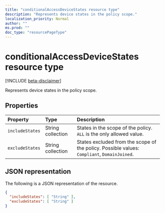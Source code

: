 ```yaml
---
title: "conditionalAccessDeviceStates resource type"
description: "Represents device states in the policy scope."
localization_priority: Normal
author: ""
ms.prod: ""
doc_type: "resourcePageType"
---
```


# conditionalAccessDeviceStates resource type

[!INCLUDE [beta-disclaimer](../../includes/beta-disclaimer.md)]

Represents device states in the policy scope.

## Properties

| Property     | Type        | Description |
|:-------------|:------------|:------------|
| `includeStates` | String collection | States in the scope of the policy. `ALL` is the only allowed value. |
| `excludeStates` | String collection | States excluded from the scope of the policy. Possible values: `Compliant`, `DomainJoined`. |

## JSON representation

The following is a JSON representation of the resource.

<!-- {
  "blockType": "resource",
  "optionalProperties": [
    "includeStates",
    "excludeStates"
  ],
  "@odata.type": "microsoft.graph.conditionalAccessDeviceStates",
  "baseType": null
}-->

```json
{
  "includeStates": [ "String" ],
  "excludeStates": [ "String" ]
}
```

<!-- uuid: 16cd6b66-4b1a-43a1-adaf-3a886856ed98
2019-02-04 14:57:30 UTC -->
<!-- {
  "type": "#page.annotation",
  "description": "conditionalAccessDeviceStates resource",
  "keywords": "",
  "section": "documentation",
  "tocPath": ""
}-->
